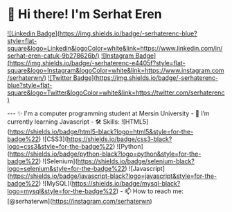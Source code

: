 👋 Hi there! I'm Serhat Eren
============================

[!\[Linkedin Badge\](https://img.shields.io/badge/-serhaterenc-blue?style=flat-square&logo=Linkedin&logoColor=white&link=https://www.linkedin.com/in/serhat-eren-catuk-9b278626b/)](https://www.linkedin.com/in/serhat-eren-catuk-9b278626b/) [!\[Instagram Badge\](https://img.shields.io/badge/-serhaterenc-e4405f?style=flat-square&logo=Instagram&logoColor=white&link=https://www.instagram.com/serhaterwn/)](https://www.instagram.com/serhaterwn/) [!\[Twitter Badge\](https://img.shields.io/badge/-serhaterenc-blue?style=flat-square&logo=Twitter&logoColor=white&link=https://twitter.com/serhaterenc)](https://twitter.com/serhaterenc)

\--- ✨ I'm a computer programming student at Mersin University - 🌱 I’m currently learning Javascript - 🛠 Skills: !\[HTML5\](https://shields.io/badge/html5-black?logo=html5&style=for-the-badge%22) !\[CSS3\](https://shields.io/badge/css3-black?logo=css3&style=for-the-badge%22) !\[Python\](https://shields.io/badge/python-black?logo=python&style=for-the-badge%22) !\[Selenium\](https://shields.io/badge/selenium-black?logo=selenium&style=for-the-badge%22) !\[Javascript\](https://shields.io/badge/javascript-black?logo=javascript&style=for-the-badge%22) !\[MySQL\](https://shields.io/badge/mysql-black?logo=mysql&style=for-the-badge%22) - 📫 How to reach me: \[@serhaterwn\](https://instagram.com/serhaterwn)
